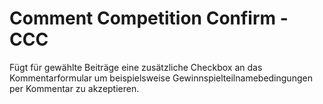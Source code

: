 Comment Competition Confirm - CCC
=============

Fügt für gewählte Beiträge eine zusätzliche Checkbox an das Kommentarformular um beispielsweise
Gewinnspielteilnamebedingungen per Kommentar zu akzeptieren.
